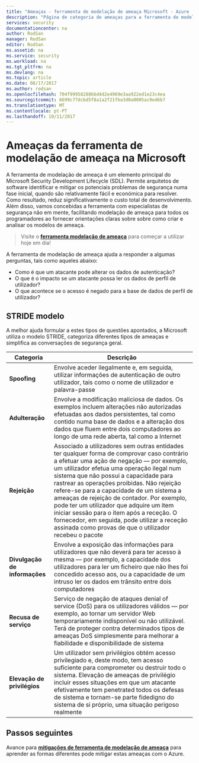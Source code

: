 ```yaml
---
title: "Ameaças - ferramenta de modelação de ameaça Microsoft - Azure | Microsoft Docs"
description: "Página de categoria de ameaças para a ferramenta de modelação de ameaça da Microsoft, que contém categorias para todos os expostos gerado ameaças."
services: security
documentationcenter: na
author: RodSan
manager: RodSan
editor: RodSan
ms.assetid: na
ms.service: security
ms.workload: na
ms.tgt_pltfrm: na
ms.devlang: na
ms.topic: article
ms.date: 08/17/2017
ms.author: rodsan
ms.openlocfilehash: 704f9995828866d4d2e4969e3aa922ed1e23c4ea
ms.sourcegitcommit: 6699c77dcbd5f8a1a2f21fba3d0a0005ac9ed6b7
ms.translationtype: MT
ms.contentlocale: pt-PT
ms.lasthandoff: 10/11/2017
---
```

# <a name="microsoft-threat-modeling-tool-threats"></a>Ameaças da ferramenta de modelação de ameaça na Microsoft

A ferramenta de modelação de ameaça é um elemento principal do Microsoft Security Development Lifecycle (SDL). Permite arquitetos de software identificar e mitigar os potenciais problemas de segurança numa fase inicial, quando são relativamente fácil e económica para resolver. Como resultado, reduz significativamente o custo total de desenvolvimento. Além disso, vamos concebidas a ferramenta com especialistas de segurança não em mente, facilitando modelação de ameaça para todos os programadores ao fornecer orientações claras sobre sobre como criar e analisar os modelos de ameaça.

> Visite o  **[ferramenta modelação de ameaça](./azure-security-threat-modeling-tool.md)**  para começar a utilizar hoje em dia!

A ferramenta de modelação de ameaça ajuda a responder a algumas perguntas, tais como aqueles abaixo:

* Como é que um atacante pode alterar os dados de autenticação?
* O que é o impacto se um atacante possa ler os dados de perfil de utilizador?
* O que acontece se o acesso é negado para a base de dados de perfil de utilizador?

## <a name="stride-model"></a>STRIDE modelo

A melhor ajuda formular a estes tipos de questões apontados, a Microsoft utiliza o modelo STRIDE, categoriza diferentes tipos de ameaças e simplifica as conversações de segurança geral.

| Categoria | Descrição |
| -------- | ----------- |
| **Spoofing** | Envolve aceder ilegalmente e, em seguida, utilizar informações de autenticação de outro utilizador, tais como o nome de utilizador e palavra-passe |
| **Adulteração** | Envolve a modificação maliciosa de dados. Os exemplos incluem alterações não autorizadas efetuadas aos dados persistentes, tal como contido numa base de dados e a alteração dos dados que fluem entre dois computadores ao longo de uma rede aberta, tal como a Internet |
| **Rejeição** | Associado a utilizadores sem outras entidades ter qualquer forma de comprovar caso contrário a efetuar uma ação de negação — por exemplo, um utilizador efetua uma operação ilegal num sistema que não possui a capacidade para rastrear as operações proibidas. Não rejeição refere-se para a capacidade de um sistema a ameaças de rejeição de contador. Por exemplo, pode ter um utilizador que adquire um item iniciar sessão para o item após a receção. O fornecedor, em seguida, pode utilizar a receção assinada como provas de que o utilizador recebeu o pacote |
| **Divulgação de informações** | Envolve a exposição das informações para utilizadores que não deverá para ter acesso à mesma — por exemplo, a capacidade dos utilizadores para ler um ficheiro que não lhes foi concedido acesso aos, ou a capacidade de um intruso ler os dados em trânsito entre dois computadores |
| **Recusa de serviço** | Serviço de negação de ataques denial of service (DoS) para os utilizadores válidos — por exemplo, ao tornar um servidor Web temporariamente indisponível ou não utilizável. Terá de proteger contra determinados tipos de ameaças DoS simplesmente para melhorar a fiabilidade e disponibilidade de sistema |
| **Elevação de privilégios** | Um utilizador sem privilégios obtém acesso privilegiado e, deste modo, tem acesso suficiente para comprometer ou destruir todo o sistema. Elevação de ameaças de privilégio incluir esses situações em que um atacante efetivamente tem penetrated todos os defesas de sistema e tornam-se parte fidedigno do sistema de si próprio, uma situação perigoso realmente |

## <a name="next-steps"></a>Passos seguintes

Avance para  **[mitigações de ferramenta de modelação de ameaça](./azure-security-threat-modeling-tool-mitigations.md)**  para aprender as formas diferentes pode mitigar estas ameaças com o Azure.
